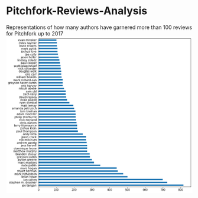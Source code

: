 # Pitchfork-Reviews-Analysis

Representations of how many authors have garnered more than 100 reviews for Pitchfork up to 2017
![](images/authors_reviews.png)
